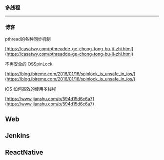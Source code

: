 ### 多线程

 ---
 
### 博客

pthread的各种同步机制

[https://casatwy.com/pthreadde-ge-chong-tong-bu-ji-zhi.html](https://casatwy.com/pthreadde-ge-chong-tong-bu-ji-zhi.html) 

不再安全的 OSSpinLock

[https://blog.ibireme.com/2016/01/16/spinlock_is_unsafe_in_ios/](https://blog.ibireme.com/2016/01/16/spinlock_is_unsafe_in_ios/)

iOS 如何高效的使用多线程

[https://www.jianshu.com/p/594d15d6c6a7](https://www.jianshu.com/p/594d15d6c6a7)

 
## Web



## Jenkins



## ReactNative








